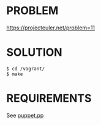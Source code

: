 # PROBLEM

https://projecteuler.net/problem=11

# SOLUTION

```
$ cd /vagrant/
$ make
```

# REQUIREMENTS

See [puppet.pp](https://github.com/mcandre/euler-hard-mode/blob/master/problem11/manifests/default.pp)
